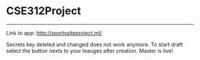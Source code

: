 # CSE312Project
------------------------------------
Link to app: http://sportssiteproject.ml/ 


Secrets key deleted and changed does not work anymore.
To start draft select the button nexts to your leauges after creation.
Master is live!
